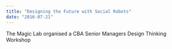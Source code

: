 ```yaml
---
title: "Designing the Future with Social Robots"
date: "2016-07-21"
---
```

The Magic Lab organised a CBA Senior Managers Design Thinking Workshop